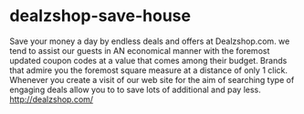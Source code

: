 # dealzshop-save-house
Save your money a day by endless deals and offers at Dealzshop.com. we tend to assist our guests in AN economical manner with the foremost updated coupon codes at a value that comes among their budget. Brands that admire you the foremost square measure at a distance of only 1 click. Whenever you create a visit of our web site for the aim of searching type of engaging deals allow you to to save lots of additional and pay less. http://dealzshop.com/
